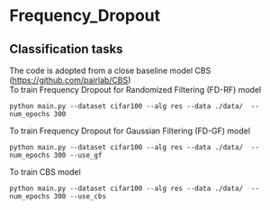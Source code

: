 # Frequency_Dropout
## Classification tasks
The code is adopted from a close baseline model CBS (https://github.com/pairlab/CBS) <br>
To train Frequency Dropout for Randomized Filtering (FD-RF) model

```
python main.py --dataset cifar100 --alg res --data ./data/  --num_epochs 300
```

To train Frequency Dropout for Gaussian Filtering (FD-GF) model

```
python main.py --dataset cifar100 --alg res --data ./data/  --num_epochs 300 --use_gf

```
To train CBS model

```
python main.py --dataset cifar100 --alg res --data ./data/  --num_epochs 300 --use_cbs
```
